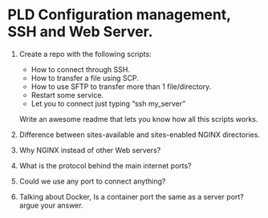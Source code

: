 # PLD Configuration management, SSH and Web Server.
1. Create a repo with the following scripts:
	* How to connect through SSH.
	* How to transfer a file using SCP.
	* How to use SFTP to transfer more than 1 file/directory.
	* Restart some service.
	* Let you to connect just typing “ssh my_server”

	Write an awesome readme that lets you know how all this scripts works.

2. Difference between sites-available and sites-enabled NGINX directories.
3. Why NGINX instead of other Web servers?
4. What is the protocol behind the main internet ports?
5. Could we use any port to connect anything?
6. Talking about Docker, Is a container port the same as a server port? argue your answer.


